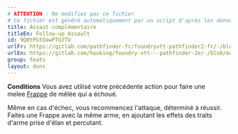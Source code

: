```yaml
---
# ATTENTION : Ne modifiez pas ce fichier
# Ce fichier est généré automatiquement par un script d'après les données du module Foundry VTT officiel et de sa traduction
title: Assaut complémentaire
titleEn: Follow-up Assault
id: 9Q0tPGtOawPTU2TU
urlFr: https://gitlab.com/pathfinder-fr/foundryvtt-pathfinder2-fr/-/blob/master/data/feats/9Q0tPGtOawPTU2TU.htm
urlEn: https://gitlab.com/hooking/foundry-vtt---pathfinder-2e/-/blob/master/packs/data/feats.db/follow-up-assault.json
group: feats
layout: dons
---
```

**Conditions** Vous avez utilisé votre précédente action pour faire une   
melee [Frappe](../actions/frapper.md) de mêlée qui a échoué.

Même en cas d'échec, vous recommencez l'attaque, déterminé à réussir. Faites une Frappe avec la même arme, en ajoutant les effets des traits d'arme prise d'élan et percutant.


